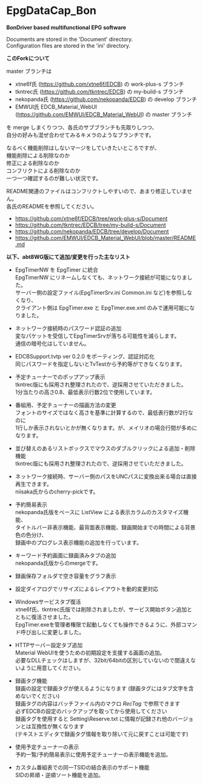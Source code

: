 ﻿EpgDataCap_Bon
==============
**BonDriver based multifunctional EPG software**

Documents are stored in the 'Document' directory.  
Configuration files are stored in the 'ini' directory.

**このForkについて**

master ブランチは
* xtne6f氏 (https://github.com/xtne6f/EDCB) の work-plus-s ブランチ
* tkntrec氏 (https://github.com/tkntrec/EDCB) の my-build-s ブランチ
* nekopanda氏 (https://github.com/nekopanda/EDCB) の develop ブランチ
* EMWUI氏 EDCB_Material_WebUI (https://github.com/EMWUI/EDCB_Material_WebUI) の master ブランチ

を merge しまくりつつ、各氏のサブブランチも先取りしつつ、  
自分の好みも混ぜ合わせてみるキメラのようなブランチです。

なるべく機能削除はしないマージをしていきたいところですが、  
機能削除による削除なのか  
修正による削除なのか  
コンフリクトによる削除なのか  
一つ一つ確認するのが難しい状況です。

README関連のファイルはコンフリクトしやすいので、あまり修正していません。  
各氏のREADMEを参照してください。
* https://github.com/xtne6f/EDCB/tree/work-plus-s/Document
* https://github.com/tkntrec/EDCB/tree/my-build-s/Document
* https://github.com/nekopanda/EDCB/tree/develop/Document
* https://github.com/EMWUI/EDCB_Material_WebUI/blob/master/README.md

**以下、abt8WG版にて追加/変更を行った主なリスト**
* EpgTimerNW を EpgTimer に統合  
  EpgTimerNW にリネームしなくても、ネットワーク接続が可能になりました。  
  サーバー側の設定ファイル(EpgTimerSrv.ini Common.ini など)を参照しなくなり、  
  クライアント側は EpgTimer.exe と EpgTimer.exe.xml のみで運用可能になりました。  

* ネットワーク接続時のパスワード認証の追加  
  変なパケットを受信してEpgTimerSrvが落ちる可能性を減らします。  
  通信の暗号化はしていません。

* EDCBSupport.tvtp ver 0.2.0 をポーティング、認証対応化  
  同じパスワードを指定しないとTvTestから予約等ができなくなります。  

* 予定チューナーでのポップアップ表示  
  tkntrec版にも採用され整理されたので、逆採用させていただきました。  
  1分当たりの高さ0.8、最低表示行数2位で使用しています。  

* 番組用、予定チューナーの描画方法の変更  
  フォントのサイズではなく高さを基準に計算するので、最低表行数が2行なのに  
  1行しか表示されないとかが無くなります。が、メイリオの場合行間が多めになります。  

* 並び替えのあるリストボックスでマウスのダブルクリックによる追加・削除機能  
  tkntrec版にも採用され整理されたので、逆採用させていただきました。  

* ネットワーク接続時、サーバー側のパスをUNCパスに変換出来る場合は直接再生できます。  
  niisaka氏からのcherry-pickです。

* 予約簡易表示  
  nekopanda氏版をベースに ListView による表示カラムのカスタマイズ機能、  
  タイトルバー非表示機能、最背面表示機能、録画開始までの時間による背景色の色分け、  
  録画中のプログレス表示機能の追加を行っています。

* キーワード予約画面に録画済みタブの追加  
  nekopanda氏版からのmergeです。

* 録画保存フォルダで空き容量をグラフ表示  

* 設定ダイアログでリサイズによるレイアウトを動的変更対応  

* Windowsサービスタブ復活  
  xtne6f氏、tkntrec氏版では削除されましたが、サービス開始ボタン追加とともに復活させました。  
  EpgTimer.exeを管理者権限で起動しなくても操作できるように、外部コマンド呼び出しに変更しました。  

* HTTPサーバー設定タブ追加  
  Material WebUIを使うための初期設定を支援する画面の追加。  
  必要なDLLチェックはしますが、32bit/64bitの区別していないので間違えないように用意してください。  

* 録画タグ機能  
  録画の設定で録画タグが使えるようになります (録画タグにはタブ文字を含めないでください)  
  録画タグの内容はバッチファイル内のマクロ $RecTag$ で参照できます  
  必ずEDCBの設定のバックアップを取ってから使用してください  
  録画タグを使用すると Setting\Reserve.txt に情報が記録され他のバージョンとは互換性が無くなります  
  (テキストエディタで録画タグ情報を取り除いて元に戻すことは可能です)  

* 使用予定チューナーの表示  
  予約一覧/予約簡易表示に使用予定チューナーの表示機能を追加。  

* カスタム番組表での同一TSIDの結合表示のサポート機能  
  SIDの昇順・逆順ソート機能を追加。  
